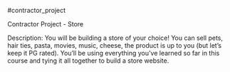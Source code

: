#contractor_project

Contractor Project - Store

Description:
You will be building a store of your choice! You can sell pets, hair ties, pasta, movies, music, cheese, the product is up to you (but let’s keep it PG rated). You’ll be using everything you’ve learned so far in this course and tying it all together to build a store website.

